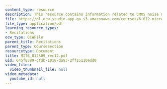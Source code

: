 ```yaml
---
content_type: resource
description: This resource contains information related to CMOS noise margin.
file: https://ol-ocw-studio-app-qa.s3.amazonaws.com/courses/6-012-microelectronic-devices-and-circuits-spring-2009/645f8389cfdb1018da932ff15110edd0_MIT6_012S09_rec12.pdf
file_type: application/pdf
learning_resource_types:
- Recitations
ocw_type: OCWFile
parent_title: Recitations
parent_type: CourseSection
resourcetype: Document
title: MIT6_012S09_rec12.pdf
uid: 645f8389-cfdb-1018-da93-2ff15110edd0
video_files:
  video_thumbnail_file: null
video_metadata:
  youtube_id: null
---
```

